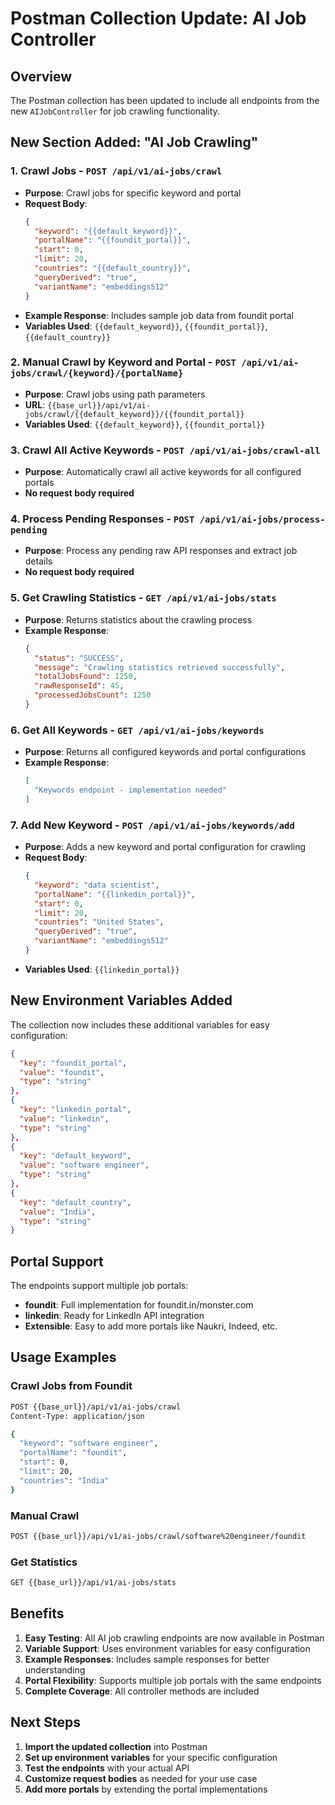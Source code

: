 # Postman Collection Update: AI Job Controller

## Overview

The Postman collection has been updated to include all endpoints from the new `AIJobController` for job crawling functionality.

## New Section Added: "AI Job Crawling"

### 1. **Crawl Jobs** - `POST /api/v1/ai-jobs/crawl`
- **Purpose**: Crawl jobs for specific keyword and portal
- **Request Body**: 
  ```json
  {
    "keyword": "{{default_keyword}}",
    "portalName": "{{foundit_portal}}",
    "start": 0,
    "limit": 20,
    "countries": "{{default_country}}",
    "queryDerived": "true",
    "variantName": "embeddings512"
  }
  ```
- **Example Response**: Includes sample job data from foundit portal
- **Variables Used**: `{{default_keyword}}`, `{{foundit_portal}}`, `{{default_country}}`

### 2. **Manual Crawl by Keyword and Portal** - `POST /api/v1/ai-jobs/crawl/{keyword}/{portalName}`
- **Purpose**: Crawl jobs using path parameters
- **URL**: `{{base_url}}/api/v1/ai-jobs/crawl/{{default_keyword}}/{{foundit_portal}}`
- **Variables Used**: `{{default_keyword}}`, `{{foundit_portal}}`

### 3. **Crawl All Active Keywords** - `POST /api/v1/ai-jobs/crawl-all`
- **Purpose**: Automatically crawl all active keywords for all configured portals
- **No request body required**

### 4. **Process Pending Responses** - `POST /api/v1/ai-jobs/process-pending`
- **Purpose**: Process any pending raw API responses and extract job details
- **No request body required**

### 5. **Get Crawling Statistics** - `GET /api/v1/ai-jobs/stats`
- **Purpose**: Returns statistics about the crawling process
- **Example Response**: 
  ```json
  {
    "status": "SUCCESS",
    "message": "Crawling statistics retrieved successfully",
    "totalJobsFound": 1250,
    "rawResponseId": 45,
    "processedJobsCount": 1250
  }
  ```

### 6. **Get All Keywords** - `GET /api/v1/ai-jobs/keywords`
- **Purpose**: Returns all configured keywords and portal configurations
- **Example Response**: 
  ```json
  [
    "Keywords endpoint - implementation needed"
  ]
  ```

### 7. **Add New Keyword** - `POST /api/v1/ai-jobs/keywords/add`
- **Purpose**: Adds a new keyword and portal configuration for crawling
- **Request Body**:
  ```json
  {
    "keyword": "data scientist",
    "portalName": "{{linkedin_portal}}",
    "start": 0,
    "limit": 20,
    "countries": "United States",
    "queryDerived": "true",
    "variantName": "embeddings512"
  }
  ```
- **Variables Used**: `{{linkedin_portal}}`

## New Environment Variables Added

The collection now includes these additional variables for easy configuration:

```json
{
  "key": "foundit_portal",
  "value": "foundit",
  "type": "string"
},
{
  "key": "linkedin_portal", 
  "value": "linkedin",
  "type": "string"
},
{
  "key": "default_keyword",
  "value": "software engineer", 
  "type": "string"
},
{
  "key": "default_country",
  "value": "India",
  "type": "string"
}
```

## Portal Support

The endpoints support multiple job portals:
- **foundit**: Full implementation for foundit.in/monster.com
- **linkedin**: Ready for LinkedIn API integration
- **Extensible**: Easy to add more portals like Naukri, Indeed, etc.

## Usage Examples

### Crawl Jobs from Foundit
```bash
POST {{base_url}}/api/v1/ai-jobs/crawl
Content-Type: application/json

{
  "keyword": "software engineer",
  "portalName": "foundit",
  "start": 0,
  "limit": 20,
  "countries": "India"
}
```

### Manual Crawl
```bash
POST {{base_url}}/api/v1/ai-jobs/crawl/software%20engineer/foundit
```

### Get Statistics
```bash
GET {{base_url}}/api/v1/ai-jobs/stats
```

## Benefits

1. **Easy Testing**: All AI job crawling endpoints are now available in Postman
2. **Variable Support**: Uses environment variables for easy configuration
3. **Example Responses**: Includes sample responses for better understanding
4. **Portal Flexibility**: Supports multiple job portals with the same endpoints
5. **Complete Coverage**: All controller methods are included

## Next Steps

1. **Import the updated collection** into Postman
2. **Set up environment variables** for your specific configuration
3. **Test the endpoints** with your actual API
4. **Customize request bodies** as needed for your use case
5. **Add more portals** by extending the portal implementations
